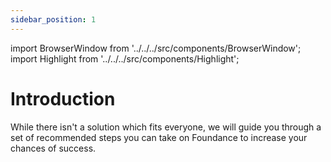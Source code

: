 ```yaml
---
sidebar_position: 1
---
```


import BrowserWindow from '../../../src/components/BrowserWindow';
import Highlight from '../../../src/components/Highlight';

# Introduction

While there isn't a solution which fits everyone, we will guide you through a set of recommended steps you can take on Foundance to increase your chances of success.